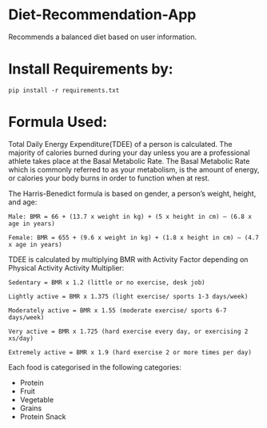 # Diet-Recommendation-App
Recommends a balanced diet based on user information.

# Install Requirements by:
```
pip install -r requirements.txt
```

# Formula Used:

Total Daily Energy Expenditure(TDEE) of a person is calculated.
The majority of calories burned during your day unless you are a professional athlete takes place at the Basal Metabolic Rate. The Basal Metabolic Rate which is commonly referred to as your metabolism, is the amount of energy, or calories your body burns in order to function when at rest.

The Harris-Benedict formula is based on gender, a person’s weight, height, and age:
```
Male: BMR = 66 + (13.7 x weight in kg) + (5 x height in cm) – (6.8 x age in years)

Female: BMR = 655 + (9.6 x weight in kg) + (1.8 x height in cm) – (4.7 x age in years)
```
TDEE is calculated by multiplying BMR with Activity Factor depending on Physical Activity
Activity Multiplier:
```
Sedentary = BMR x 1.2 (little or no exercise, desk job)

Lightly active = BMR x 1.375 (light exercise/ sports 1-3 days/week)

Moderately active = BMR x 1.55 (moderate exercise/ sports 6-7 days/week)

Very active = BMR x 1.725 (hard exercise every day, or exercising 2 xs/day)

Extremely active = BMR x 1.9 (hard exercise 2 or more times per day)
```

Each food is categorised in the following categories:
* Protein
* Fruit
* Vegetable
* Grains
* Protein Snack
